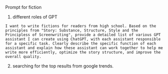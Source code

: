 Prompt for fiction

1. different roles of GPT

```
I want to write fictions for readers from high school. Based on the principles from "Story: Substance, Structure, Style and the Principless of Screenwriting", provide a detailed list of various GPT assistant I can create using ChatGPT, with each assistant responsible for a specific task. Clearly describe the specific function of each assistant and explain how these assistant can work together to help me write more efficiently, optimize the story structure, and improve the overall quality. 
```

2. searching for the top results from google trends. 
